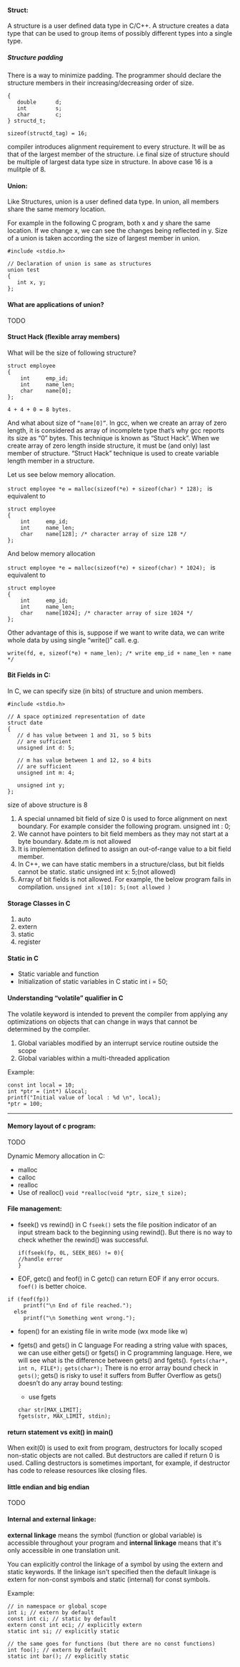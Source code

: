 #### Struct:
A structure is a user defined data type in C/C++. A structure creates a data type that can be used to group items of possibly different types into a single type.

##### Structure padding
There is a way to minimize padding. The programmer should declare the structure members in their increasing/decreasing order of size. 

```typedef struct structd_tag
{
   double      d;
   int         s;
   char        c;
} structd_t;
```
`sizeof(structd_tag) = 16;`

compiler introduces alignment requirement to every structure. It will be as that of the largest member of the structure. i.e final size of structure should be multiple of largest data type size in structure. In above case 16 is a mulitple of 8.

#### Union:
Like Structures, union is a user defined data type. In union, all members share the same memory location. 

For example in the following C program, both x and y share the same location. If we change x, we can see the changes being reflected in y. Size of a union is taken according the size of largest member in union.

```
#include <stdio.h>
 
// Declaration of union is same as structures
union test
{
   int x, y;
};
```

#### What are applications of union?
TODO

#### Struct Hack (flexible array members)
What will be the size of following structure?
```
struct employee
{
    int     emp_id;
    int     name_len;
    char    name[0];
};
```
`4 + 4 + 0 = 8 bytes.`

And what about size of `“name[0]”`. In gcc, when we create an array of zero length, it is considered as array of incomplete type that’s why gcc reports its size as “0” bytes. This technique is known as “Stuct Hack”. When we create array of zero length inside structure, it must be (and only) last member of structure.
“Struct Hack” technique is used to create variable length member in a structure.

Let us see below memory allocation.

`struct employee *e = malloc(sizeof(*e) + sizeof(char) * 128); `
is equivalent to

```
struct employee
{
    int     emp_id;
    int     name_len;
    char    name[128]; /* character array of size 128 */
};
```
And below memory allocation

`struct employee *e = malloc(sizeof(*e) + sizeof(char) * 1024); `
is equivalent to
```
struct employee
{
    int     emp_id;
    int     name_len;
    char    name[1024]; /* character array of size 1024 */
};
```
Other advantage of this is, suppose if we want to write data, we can write whole data by using single “write()” call. e.g.

`write(fd, e, sizeof(*e) + name_len); /* write emp_id + name_len + name */ `


#### Bit Fields in C:
In C, we can specify size (in bits) of structure and union members. 
```
#include <stdio.h>
 
// A space optimized representation of date
struct date
{
   // d has value between 1 and 31, so 5 bits
   // are sufficient
   unsigned int d: 5;
 
   // m has value between 1 and 12, so 4 bits
   // are sufficient
   unsigned int m: 4;
 
   unsigned int y;
};
```

size of above structure is 8

1) A special unnamed bit field of size 0 is used to force alignment on next boundary. For example consider the following program.
unsigned int : 0;
2) We cannot have pointers to bit field members as they may not start at a byte boundary.
&date.m is not allowed
3) It is implementation defined to assign an out-of-range value to a bit field member.
4) In C++, we can have static members in a structure/class, but bit fields cannot be static.
 static unsigned int x: 5;(not allowed)
5) Array of bit fields is not allowed. For example, the below program fails in compilation.
 `unsigned int x[10]: 5;(not allowed )`
 
#### Storage Classes in C
1. auto 
2. extern
3. static
4. register 

#### Static in C
* Static variable and function
* Initialization of static variables in C
   static int i = 50;


#### Understanding “volatile” qualifier in C
The volatile keyword is intended to prevent the compiler from applying any optimizations on objects that can change in ways that cannot be determined by the compiler.
1) Global variables modified by an interrupt service routine outside the scope
2) Global variables within a multi-threaded application

Example:
```
const int local = 10;
int *ptr = (int*) &local;
printf("Initial value of local : %d \n", local);
*ptr = 100;
```

------------------------------------------------

#### Memory layout of c program:
TODO

Dynamic Memory allocation in C:
* malloc
* calloc
* realloc
* Use of realloc()
`void *realloc(void *ptr, size_t size);`

#### File management:
* fseek() vs rewind() in C
   `fseek()` sets the file position indicator of an input stream back to the beginning using rewind(). But there is no way to check whether the rewind() was successful.
   ```
   if(fseek(fp, 0L, SEEK_BEG) != 0){
   //handle error
   }
   ```
* EOF, getc() and feof() in C
getc() can return EOF if any error occurs. 
`foef()` is better choice.
```
if (feof(fp))
     printf("\n End of file reached.");
  else
     printf("\n Something went wrong.");
```

* fopen() for an existing file in write mode (wx mode like w)
* fgets() and gets() in C language
   For reading a string value with spaces, we can use either gets() or fgets() in C programming language. Here, we will see what is the difference between gets() and fgets().
   `fgets(char*, int n, FILE*);`
   `gets(char*);`
   There is no error array bound check in `gets()`;
   gets() is risky to use!
   it suffers from Buffer Overflow as gets() doesn’t do any array bound testing:
   
   * use fgets
   ```
   char str[MAX_LIMIT];
   fgets(str, MAX_LIMIT, stdin);
   ```

#### return statement vs exit() in main()
When exit(0) is used to exit from program, destructors for locally scoped non-static objects are not called. But destructors are called if return 0 is used.
Calling destructors is sometimes important, for example, if destructor has code to release resources like closing files.

   
#### little endian and big endian
TODO
   



#### Internal and external linkage: 
**external linkage** means the symbol (function or global variable) is accessible throughout your program and **internal linkage** means that it's only accessible in one translation unit.

You can explicitly control the linkage of a symbol by using the extern and static keywords. If the linkage isn't specified then the default linkage is extern for non-const symbols and static (internal) for const symbols.

Example:
```
// in namespace or global scope
int i; // extern by default
const int ci; // static by default
extern const int eci; // explicitly extern
static int si; // explicitly static

// the same goes for functions (but there are no const functions)
int foo(); // extern by default
static int bar(); // explicitly static
```




 
